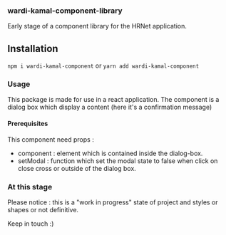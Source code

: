 ### wardi-kamal-component-library
Early stage of a component library for the HRNet application.  

## Installation

`npm i wardi-kamal-component` or `yarn add wardi-kamal-component`

### Usage
This package is made for use in a react application.
The component is a dialog box which display a content (here it's a confirmation message)

#### Prerequisites
This component need props :
- component : element which is contained inside the dialog-box.
- setModal : function which set the modal state to false when click on close cross or outside of the dialog box.

### At this stage
Please notice : this is a "work in progress" state of project and styles or shapes or not definitive.

Keep in touch :)
